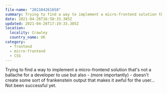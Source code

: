 ```yaml
---
file-name: "202104261658"
summary: Trying to find a way to implement a micro-frontend solution that benefits developers as well as, (more importantly), users.
date: 2021-04-26T16:58:33.385Z
updated: 2021-04-26T17:19:33.385Z
location:
  locality: Crawley
  country_name: UK
category:
  - frontend
  - micro-frontend
  - CSS
---
```

Trying to find a way to implement a micro-frontend solution that's not a ballache for a developer to use but also - (more importantly) - doesn't create some sort of frankenstein output that makes it awful for the user&hellip; Not been successful yet.

